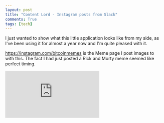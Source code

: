 ```yaml
---
layout: post
title: "Content Lord - Instagram posts from Slack"
comments: True
tags: [tech]
---
```


I just wanted to show what this little application looks like from my side, as I've been using it for almost a year now and I'm quite pleased with it.

<a href="https://instagram.com/bitcoinmemes/">https://instagram.com/bitcoinmemes</a> is the Meme page I post images to with this. The fact I had just posted a Rick and Morty meme seemed like perfect timing.

<p style="text-align: center">
<div class='embed-container'><iframe src='https://www.youtube.com/embed/e-SM7wKrpgk' frameborder='0' allowfullscreen></iframe></div>
</p>
